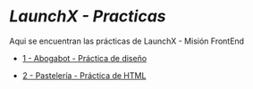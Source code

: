 # ***LaunchX - Practicas***

Aqui se encuentran las prácticas de LaunchX - Misión FrontEnd

- [1 - Abogabot - Práctica de diseño](/1-Pr%C3%A1ctica-Dise%C3%B1o-Abogabot)

- [2 - Pastelería - Práctica de HTML](/2-Pr%C3%A1ctica-HTML-Pasteleria)
